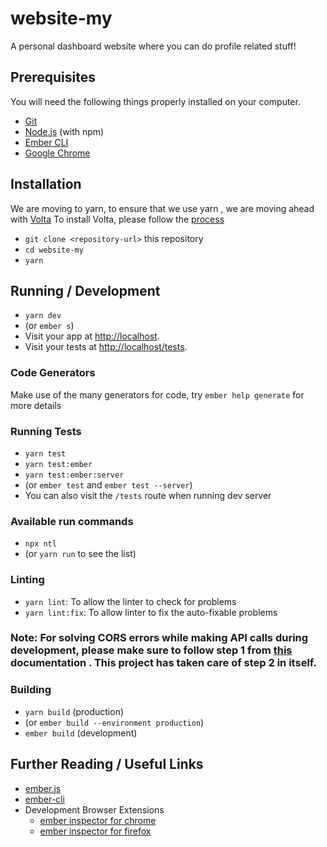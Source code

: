 # website-my

A personal dashboard website where you can do profile related stuff!

## Prerequisites

You will need the following things properly installed on your computer.

- [Git](https://git-scm.com/)
- [Node.js](https://nodejs.org/) (with npm)
- [Ember CLI](https://ember-cli.com/)
- [Google Chrome](https://google.com/chrome/)

## Installation

We are moving to yarn, to ensure that we use yarn , we are moving ahead with [Volta](https://docs.volta.sh/guide/#why-volta)
To install Volta, please follow the [process](https://docs.volta.sh/guide/getting-started)

- `git clone <repository-url>` this repository
- `cd website-my`
- `yarn`

## Running / Development

- `yarn dev`
- (or `ember s`)
- Visit your app at [http://localhost](http://localhost).
- Visit your tests at [http://localhost/tests](http://localhost/tests).

### Code Generators

Make use of the many generators for code, try `ember help generate` for more details

### Running Tests

- `yarn test`
- `yarn test:ember`
- `yarn test:ember:server`
- (or `ember test` and `ember test --server`)
- You can also visit the `/tests` route when running dev server

### Available run commands

- `npx ntl`
- (or `yarn run` to see the list)

### Linting

- `yarn lint`: To allow the linter to check for problems
- `yarn lint:fix`: To allow linter to fix the auto-fixable problems

### Note: For solving CORS errors while making API calls during development, please make sure to follow step 1 from [this](https://github.com/Real-Dev-Squad/website-code-docs/tree/main/docs/dev/https-dev-url-cors) documentation . This project has taken care of step 2 in itself.

### Building

- `yarn build` (production)
- (or `ember build --environment production`)
- `ember build` (development)

## Further Reading / Useful Links

- [ember.js](https://emberjs.com/)
- [ember-cli](https://ember-cli.com/)
- Development Browser Extensions
  - [ember inspector for chrome](https://chrome.google.com/webstore/detail/ember-inspector/bmdblncegkenkacieihfhpjfppoconhi)
  - [ember inspector for firefox](https://addons.mozilla.org/en-US/firefox/addon/ember-inspector/)
